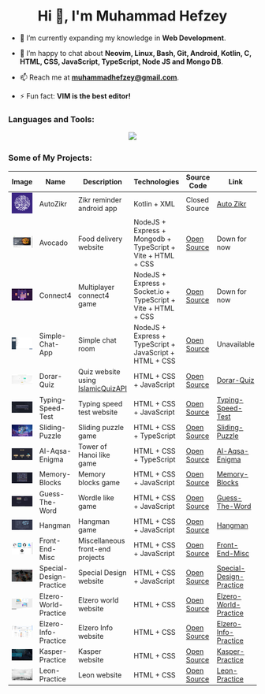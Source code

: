<h1 align="center">Hi 👋, I'm Muhammad Hefzey</h1>

- 🌱 I’m currently expanding my knowledge in **Web Development**.

- 💬 I’m happy to chat about **Neovim, Linux, Bash, Git, Android, Kotlin, C, HTML, CSS, JavaScript, TypeScript, Node JS and Mongo DB**.

- 📫 Reach me at **muhammadhefzey@gmail.com**.

- ⚡ Fun fact: **VIM is the best editor!**

### Languages and Tools:

<p align="center">
  <a href="https://skillicons.dev">
    <img src="https://skillicons.dev/icons?i=neovim,vim,arch,ubuntu,linux,git,bash,nodejs,express,react,mongodb,ts,js,html,css,androidstudio,kotlin,java,mysql,c,regex,npm,vite,postman,github,netlify" />
  </a>
</p>

### Some of My Projects:

| Image                                                                                                                                               | Name                    | Description                                                                                                                      | Technologies                                                  | Source Code                                                                                                                  | Link                                                                                                                                              |
| --------------------------------------------------------------------------------------------------------------------------------------------------- | ----------------------- | -------------------------------------------------------------------------------------------------------------------------------- | ------------------------------------------------------------- | ---------------------------------------------------------------------------------------------------------------------------- | ------------------------------------------------------------------------------------------------------------------------------------------------- |
| <img src="https://raw.githubusercontent.com/Muhammad95959/Muhammad95959/refs/heads/main/assets/auto-zikr.png" alt="AutoZikr" />                     | AutoZikr                | Zikr reminder android app                                                                                                        | Kotlin + XML                                                  | Closed Source                                                                                                                | <a href="https://play.google.com/store/apps/details?id=com.hefzeyproduction.zikrreminder" target="_blank" rel="noopener noreferrer">Auto Zikr</a> |
| <img src="https://raw.githubusercontent.com/Muhammad95959/Muhammad95959/refs/heads/main/assets/avocado.jpg" alt="Avocado" />                        | Avocado                 | Food delivery website                                                                                                            | NodeJS + Express + Mongodb + TypeScript + Vite + HTML + CSS   | <a href="https://github.com/Muhammad95959/Avocado" target="_blank" rel="noopener noreferrer">Open Source</a>                 | Down for now                                                                                                                                      |
| <img src="https://raw.githubusercontent.com/Muhammad95959/Muhammad95959/refs/heads/main/assets/connect4.jpg" alt="Connect4" />                      | Connect4                | Multiplayer connect4 game                                                                                                        | NodeJS + Express + Socket.io + TypeScript + Vite + HTML + CSS | <a href="https://github.com/Muhammad95959/Connect4" target="_blank" rel="noopener noreferrer">Open Source</a>                | Down for now                                                                                                                                      |
| <img src="https://raw.githubusercontent.com/Muhammad95959/Muhammad95959/refs/heads/main/assets/simple-chat-app.jpg" alt="Simple-Chat-App" />        | Simple-Chat-App         | Simple chat room                                                                                                                 | NodeJS + Express + TypeScript + JavaScript + HTML + CSS       | <a href="https://github.com/Muhammad95959/Simple-Chat-App" target="_blank" rel="noopener noreferrer">Open Source</a>         | Unavailable                                                                                                                                       |
| <img src="https://raw.githubusercontent.com/Muhammad95959/Muhammad95959/refs/heads/main/assets/dorar-quiz.jpg" alt="Dorar-Quiz" />                  | Dorar-Quiz              | Quiz website using <a href="https://github.com/rn0x/IslamicQuizAPI" target="_blank" rel="noopener noreferrer">IslamicQuizAPI</a> | HTML + CSS + JavaScript                                       | <a href="https://github.com/Muhammad95959/Dorar-Quiz" target="_blank" rel="noopener noreferrer">Open Source</a>              | <a href="https://muhammad95959.github.io/Dorar-Quiz" target="_blank" rel="noopener noreferrer">Dorar-Quiz</a>                                     |
| <img src="https://raw.githubusercontent.com/Muhammad95959/Muhammad95959/refs/heads/main/assets/typing-speed-test.jpg" alt="Typing-Speed-Test" />    | Typing-Speed-Test       | Typing speed test website                                                                                                        | HTML + CSS + JavaScript                                       | <a href="https://github.com/Muhammad95959/Typing-Speed-Test" target="_blank" rel="noopener noreferrer">Open Source</a>       | <a href="https://muhammad95959.github.io/Typing-Speed-Test" target="_blank" rel="noopener noreferrer">Typing-Speed-Test</a>                       |
| <img src="https://raw.githubusercontent.com/Muhammad95959/Muhammad95959/refs/heads/main/assets/sliding-puzzle.jpg" alt="Sliding-Puzzle" />          | Sliding-Puzzle          | Sliding puzzle game                                                                                                              | HTML + CSS + TypeScript                                       | <a href="https://github.com/Muhammad95959/Sliding-Puzzle" target="_blank" rel="noopener noreferrer">Open Source</a>          | <a href="https://muhammad95959.github.io/Sliding-Puzzle" target="_blank" rel="noopener noreferrer">Sliding-Puzzle</a>                             |
| <img src="https://raw.githubusercontent.com/Muhammad95959/Muhammad95959/refs/heads/main/assets/al-aqsa-enigma.jpg" alt="Al-Aqsa-Enigma" />          | Al-Aqsa-Enigma          | Tower of Hanoi like game                                                                                                         | HTML + CSS + TypeScript                                       | <a href="https://github.com/Muhammad95959/Al-Aqsa-Enigma" target="_blank" rel="noopener noreferrer">Open Source</a>          | <a href="https://muhammad95959.github.io/Al-Aqsa-Enigma" target="_blank" rel="noopener noreferrer">Al-Aqsa-Enigma</a>                             |
| <img src="https://raw.githubusercontent.com/Muhammad95959/Muhammad95959/refs/heads/main/assets/memory-blocks.jpg" alt="Memory-Blocks" />            | Memory-Blocks           | Memory blocks game                                                                                                               | HTML + CSS + JavaScript                                       | <a href="https://github.com/Muhammad95959/Memory-Blocks" target="_blank" rel="noopener noreferrer">Open Source</a>           | <a href="https://muhammad95959.github.io/Memory-Blocks" target="_blank" rel="noopener noreferrer">Memory-Blocks</a>                               |
| <img src="https://raw.githubusercontent.com/Muhammad95959/Muhammad95959/refs/heads/main/assets/guess-the-word.jpg" alt="Guess-The-Word" />          | Guess-The-Word          | Wordle like game                                                                                                                 | HTML + CSS + JavaScript                                       | <a href="https://github.com/Muhammad95959/Guess-The-Word" target="_blank" rel="noopener noreferrer">Open Source</a>          | <a href="https://muhammad95959.github.io/Guess-The-Word" target="_blank" rel="noopener noreferrer">Guess-The-Word</a>                             |
| <img src="https://raw.githubusercontent.com/Muhammad95959/Muhammad95959/refs/heads/main/assets/hangman.jpg" alt="Hangman" />                        | Hangman                 | Hangman game                                                                                                                     | HTML + CSS + JavaScript                                       | <a href="https://github.com/Muhammad95959/Hangman" target="_blank" rel="noopener noreferrer">Open Source</a>                 | <a href="https://muhammad95959.github.io/Hangman" target="_blank" rel="noopener noreferrer">Hangman</a>                                           |
| <img src="https://raw.githubusercontent.com/Muhammad95959/Muhammad95959/refs/heads/main/assets/front-end-misc.jpg" alt="Front-End-Misc" />          | Front-End-Misc          | Miscellaneous front-end projects                                                                                                 | HTML + CSS + JavaScript                                       | <a href="https://github.com/Muhammad95959/Front-End-Misc" target="_blank" rel="noopener noreferrer">Open Source</a>          | <a href="https://muhammad95959.github.io/Front-End-Misc" target="_blank" rel="noopener noreferrer">Front-End-Misc</a>                             |
| <img src="https://raw.githubusercontent.com/Muhammad95959/Muhammad95959/refs/heads/main/assets/special-design.jpg" alt="Special-Design-Practice" /> | Special-Design-Practice | Special Design website                                                                                                           | HTML + CSS + JavaScript                                       | <a href="https://github.com/Muhammad95959/Special-Design-Practice" target="_blank" rel="noopener noreferrer">Open Source</a> | <a href="https://muhammad95959.github.io/Special-Design-Practice" target="_blank" rel="noopener noreferrer">Special-Design-Practice</a>           |
| <img src="https://raw.githubusercontent.com/Muhammad95959/Muhammad95959/refs/heads/main/assets/elzero-world.jpg" alt="Elzero-World-Practice" />     | Elzero-World-Practice   | Elzero world website                                                                                                             | HTML + CSS                                                    | <a href="https://github.com/Muhammad95959/Elzero-World-Practice" target="_blank" rel="noopener noreferrer">Open Source</a>   | <a href="https://muhammad95959.github.io/Elzero-World-Practice" target="_blank" rel="noopener noreferrer">Elzero-World-Practice</a>               |
| <img src="https://raw.githubusercontent.com/Muhammad95959/Muhammad95959/refs/heads/main/assets/elzero-info.jpg" alt="Elzero-Info-Practice" />       | Elzero-Info-Practice    | Elzero Info website                                                                                                              | HTML + CSS                                                    | <a href="https://github.com/Muhammad95959/Elzero-Info-Practice" target="_blank" rel="noopener noreferrer">Open Source</a>    | <a href="https://muhammad95959.github.io/Elzero-Info-Practice" target="_blank" rel="noopener noreferrer">Elzero-Info-Practice</a>                 |
| <img src="https://raw.githubusercontent.com/Muhammad95959/Muhammad95959/refs/heads/main/assets/kasper.jpg" alt="Kasper-Practice" />                 | Kasper-Practice         | Kasper website                                                                                                                   | HTML + CSS                                                    | <a href="https://github.com/Muhammad95959/Kasper-Practice" target="_blank" rel="noopener noreferrer">Open Source</a>         | <a href="https://muhammad95959.github.io/Kasper-Practice" target="_blank" rel="noopener noreferrer">Kasper-Practice</a>                           |
| <img src="https://raw.githubusercontent.com/Muhammad95959/Muhammad95959/refs/heads/main/assets/leon.jpg" alt="Leon-Practice" />                     | Leon-Practice           | Leon website                                                                                                                     | HTML + CSS                                                    | <a href="https://github.com/Muhammad95959/Leon-Practice" target="_blank" rel="noopener noreferrer">Open Source</a>           | <a href="https://muhammad95959.github.io/Leon-Practice" target="_blank" rel="noopener noreferrer">Leon-Practice</a>                               |
